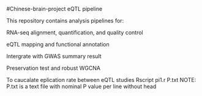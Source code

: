 #Chinese-brain-project eQTL pipeline

This repository contains analysis pipelines for:

RNA-seq alignment, quantification, and quality control

eQTL mapping and functional annotation

Intergrate with GWAS summary result

Preservation test and robust WGCNA


To caucalate eplication rate between eQTL studies
   Rscript pi1.r P.txt
 NOTE: P.txt is a text file with nominal P value per line without head
 
 
